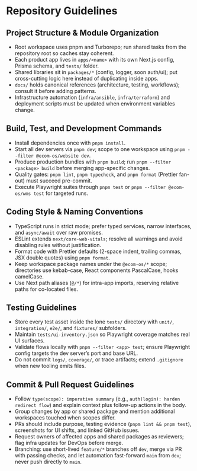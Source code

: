 # Repository Guidelines

## Project Structure & Module Organization
- Root workspace uses pnpm and Turborepo; run shared tasks from the repository root so caches stay coherent.
- Each product app lives in `apps/<name>` with its own Next.js config, Prisma schema, and `tests/` folder.
- Shared libraries sit in `packages/*` (config, logger, soon auth/ui); put cross-cutting logic here instead of duplicating inside apps.
- `docs/` holds canonical references (architecture, testing, workflows); consult it before adding patterns.
- Infrastructure automation (`infra/ansible`, `infra/terraform`) and deployment scripts must be updated when environment variables change.

## Build, Test, and Development Commands
- Install dependencies once with `pnpm install`.
- Start all dev servers via `pnpm dev`; scope to one workspace using `pnpm --filter @ecom-os/website dev`.
- Produce production bundles with `pnpm build`; run `pnpm --filter <package> build` before merging app-specific changes.
- Quality gates: `pnpm lint`, `pnpm typecheck`, and `pnpm format` (Prettier fan-out) must succeed pre-commit.
- Execute Playwright suites through `pnpm test` or `pnpm --filter @ecom-os/wms test` for targeted runs.

## Coding Style & Naming Conventions
- TypeScript runs in strict mode; prefer typed services, narrow interfaces, and `async/await` over raw promises.
- ESLint extends `next/core-web-vitals`; resolve all warnings and avoid disabling rules without justification.
- Format code with Prettier defaults (2-space indent, trailing commas, JSX double quotes) using `pnpm format`.
- Keep workspace package names under the `@ecom-os/*` scope; directories use kebab-case, React components PascalCase, hooks camelCase.
- Use Next path aliases (`@/*`) for intra-app imports, reserving relative paths for co-located files.

## Testing Guidelines
- Store every test asset inside the lone `tests/` directory with `unit/`, `integration/`, `e2e/`, and `fixtures/` subfolders.
- Maintain `tests/ui-inventory.json` so Playwright coverage matches real UI surfaces.
- Validate flows locally with `pnpm --filter <app> test`; ensure Playwright config targets the dev server’s port and base URL.
- Do not commit `logs/`, `coverage/`, or trace artifacts; extend `.gitignore` when new tooling emits files.

## Commit & Pull Request Guidelines
- Follow `type(scope): imperative summary` (e.g., `auth(login): harden redirect flow`) and explain context plus follow-up actions in the body.
- Group changes by app or shared package and mention additional workspaces touched when scopes differ.
- PRs should include purpose, testing evidence (`pnpm lint && pnpm test`), screenshots for UI shifts, and linked GitHub issues.
- Request owners of affected apps and shared packages as reviewers; flag infra updates for DevOps before merge.
- Branching: use short-lived `feature/*` branches off `dev`, merge via PR with passing checks, and let automation fast-forward `main` from `dev`; never push directly to `main`.

